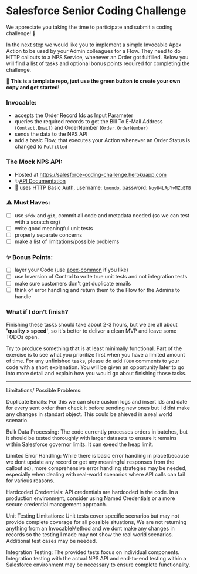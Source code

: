 # Salesforce Senior Coding Challenge

We appreciate you taking the time to participate and submit a coding challenge! 🥳

In the next step we would like you to implement a simple Invocable Apex Action to be used by your Admin colleagues for a Flow. They need to do HTTP callouts to a NPS Service, whenever an Order got fulfilled. Below you will find a list of tasks and optional bonus points required for completing the challenge.

**🚀 This is a template repo, just use the green button to create your own copy and get started!**

### Invocable:

* accepts the Order Record Ids as Input Parameter
* queries the required records to get the Bill To E-Mail Address (`Contact.Email`) and OrderNumber (`Order.OrderNumber`)
* sends the data to the NPS API
* add a basic Flow, that executes your Action whenever an Order Status is changed to `Fulfilled`

### The Mock NPS API:

* Hosted at https://salesforce-coding-challenge.herokuapp.com
* ✨[API Documentation](https://thermondo.github.io/salesforce-coding-challenge/)
* 🔐 uses HTTP Basic Auth, username: `tmondo`, password: `Noy84LRpYvMZuETB`

### ⚠️ Must Haves:

* [ ] use `sfdx` and `git`, commit all code and metadata needed (so we can test with a scratch org)
* [ ] write good meaningful unit tests
* [ ] properly separate concerns
* [ ] make a list of limitations/possible problems

### ✨ Bonus Points:

* [ ] layer your Code (use [apex-common](https://github.com/apex-enterprise-patterns/fflib-apex-common) if you like)
* [ ] use Inversion of Control to write true unit tests and not integration tests
* [ ] make sure customers don't get duplicate emails
* [ ] think of error handling and return them to the Flow for the Admins to handle

### What if I don't finish?

Finishing these tasks should take about 2-3 hours, but we are all about **'quality > speed'**, so it's better to deliver a clean MVP and leave some TODOs open.

Try to produce something that is at least minimally functional. Part of the exercise is to see what you prioritize first when you have a limited amount of time. For any unfinished tasks, please do add `TODO` comments to your code with a short explanation. You will be given an opportunity later to go into more detail and explain how you would go about finishing those tasks.

---------------------------------------------------------------------------------------------------------------

Limitations/ Possible Problems:

Duplicate Emails: For this we can store custom logs and insert ids and date for every sent order than check it before sending new ones but I didnt make any changes in standart object. This could be ahieved in a real world scenario.

Bulk Data Processing: The code currently processes orders in batches, but it should be tested thoroughly with larger datasets to ensure it remains within Salesforce governor limits. It can exeed the heap limit.

Limited Error Handling: While there is basic error handling in place(because we dont update any record or get any meaningful responses from the callout so), more comprehensive error handling strategies may be needed, especially when dealing with real-world scenarios where API calls can fail for various reasons.

Hardcoded Credentials: API credentials are hardcoded in the code. In a production environment, consider using Named Credentials or a more secure credential management approach.

Unit Testing Limitations: Unit tests cover specific scenarios but may not provide complete coverage for all possible situations, We are not returning anything from an InvocableMethod and we dont make any changes in records so the testing I made may not show the real world scenarios. Additional test cases may be needed.

Integration Testing: The provided tests focus on individual components. Integration testing with the actual NPS API and end-to-end testing within a Salesforce environment may be necessary to ensure complete functionality.
